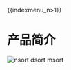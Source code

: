 {{indexmenu_n>1}}

# 产品简介

![nsort dsort msort](/images/indexmenu\>/middleware/udts/introduction#2)
